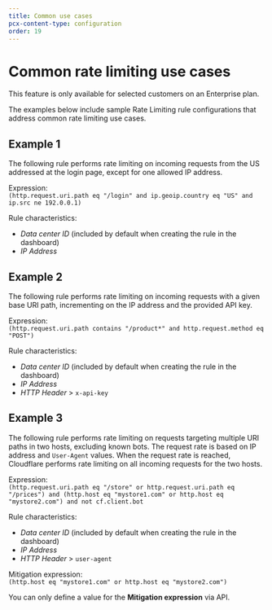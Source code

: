 ```yaml
---
title: Common use cases
pcx-content-type: configuration
order: 19
---
```


# Common rate limiting use cases

<Aside type='warning'>

This feature is only available for selected customers on an Enterprise plan.

</Aside>

The examples below include sample Rate Limiting rule configurations that address common rate limiting use cases.

## Example 1

The following rule performs rate limiting on incoming requests from the US addressed at the login page, except for one allowed IP address.

<Example>

Expression:<br />
`(http.request.uri.path eq "/login" and ip.geoip.country eq "US" and ip.src ne 192.0.0.1)`

Rule characteristics:

- _Data center ID_ (included by default when creating the rule in the dashboard)
- _IP Address_

</Example>

## Example 2

The following rule performs rate limiting on incoming requests with a given base URI path, incrementing on the IP address and the provided API key.

<Example>

Expression:<br />
`(http.request.uri.path contains "/product*" and http.request.method eq "POST")`

Rule characteristics:

- _Data center ID_ (included by default when creating the rule in the dashboard)
- _IP Address_
- _HTTP Header_ > `x-api-key`

</Example>

## Example 3

The following rule performs rate limiting on requests targeting multiple URI paths in two hosts, excluding known bots. The request rate is based on IP address and `User-Agent` values. When the request rate is reached, Cloudflare performs rate limiting on all incoming requests for the two hosts.

<Example>

Expression:<br />
`(http.request.uri.path eq "/store" or http.request.uri.path eq "/prices") and (http.host eq "mystore1.com" or http.host eq "mystore2.com") and not cf.client.bot`

Rule characteristics:

- _Data center ID_ (included by default when creating the rule in the dashboard)
- _IP Address_
- _HTTP Header_ > `user-agent`

Mitigation expression:<br/>
`(http.host eq "mystore1.com" or http.host eq "mystore2.com")`

</Example>

<Aside type='warning' header='Important'>

You can only define a value for the **Mitigation expression** via API.

</Aside>
